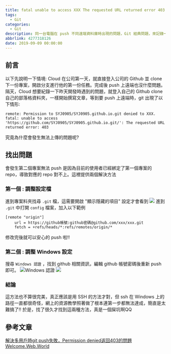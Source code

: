 ```yaml
---
title: fatal unable to access XXX The requested URL returned error 403
tags:
  - Git
categories:
  - Git
description: 同一台電腦在 push 不同遠端資料庫時出現的問題，Git 經典問題，來記錄一下該如何解決。
abbrlink: 4277318126
date: 2019-09-09 00:00:00
---
```


## 前言
以下先說明一下情境:
Cloud 在公司第一天，就直接登入公司的 Github 並 clone 下一份專案，開啟分支進行他的第一份任務。完成後 push 上遠端也沒什麼問題。隔天，Cloud 想要紀錄一下昨天開發時遇到的問題，就登入自己的 Github clone 自己的部落格資料夾，一樣開始撰寫文章，等到要 push 上遠端時，git 出現了以下情形:
```
remote: Permission to SYJ0905/SYJ0905.github.io.git denied to XXX.
fatal: unable to access 'https://github.com/SYJ0905/SYJ0905.github.io.git/': The requested URL returned error: 403
```
究竟為什麼會發生無法上傳的問題呢?

## 找出問題
會發生第二個專案無法 push 是因為目前的使用者已經綁定了第一個專案的 repo，導致對應的 repo 對不上。這裡提供兩個解決方法
### 第一個 : 調整設定檔
進到專案料夾找尋 `.git` 檔，這需要開啟 "顯示隱藏的項目" 設定才會看到
![](https://i.imgur.com/rpO1WYl.png)
進到 `.git` 中打開 `config` 檔案，加入以下範例
```
[remote "origin"]
	url = https://github帳號:github密碼@github.com/xxx/xxx.git
	fetch = +refs/heads/*:refs/remotes/origin/*
```
修改完後就可以安心的 push 啦!!
### 第二個 : 調整 Windows 設定
搜尋 `Windows 認證` ，找到 github 相關資訊，編輯 github 帳號密碼後重新 push 即可。
![Windows 認證](https://i.imgur.com/El9VyEd.png)
![](https://i.imgur.com/GJJ8pzh.png)

### 結論
這方法也不算很完美，真正應該是用 SSH 的方法才對，但 ssh 在 Windows 上的路徑一直都很奇怪，網上的資源教學照著做了根本連第一步都無法達成，簡直是太難搞了!!
於是，找了很久才找到這兩種方法，真是一個屎坑啊QQ

## 參考文章
[解決多用戶時git push失敗，Permission denied返回403的問題](https://www.jianshu.com/p/93b8f3a794a0)
[Welcome.Web.World](https://hsiangfeng.github.io/git/20190614/391412804/)